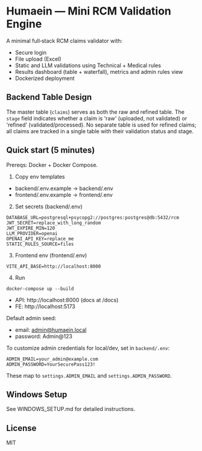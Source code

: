 # Humaein — Mini RCM Validation Engine

A minimal full‑stack RCM claims validator with:
- Secure login
- File upload (Excel)
- Static and LLM validations using Technical + Medical rules
- Results dashboard (table + waterfall), metrics and admin rules view
- Dockerized deployment


## Backend Table Design

The master table (`claims`) serves as both the raw and refined table. The `stage` field indicates whether a claim is 'raw' (uploaded, not validated) or 'refined' (validated/processed). No separate table is used for refined claims; all claims are tracked in a single table with their validation status and stage.

## Quick start (5 minutes)

Prereqs: Docker + Docker Compose.

1) Copy env templates
- backend/.env.example -> backend/.env
- frontend/.env.example -> frontend/.env

2) Set secrets (backend/.env)
```
DATABASE_URL=postgresql+psycopg2://postgres:postgres@db:5432/rcm
JWT_SECRET=replace_with_long_random
JWT_EXPIRE_MIN=120
LLM_PROVIDER=openai
OPENAI_API_KEY=replace_me
STATIC_RULES_SOURCE=files
```

3) Frontend env (frontend/.env)
```
VITE_API_BASE=http://localhost:8000
```

4) Run
```
docker-compose up --build
```
- API: http://localhost:8000 (docs at /docs)
- FE: http://localhost:5173

Default admin seed:
- email: admin@humaein.local
- password: Admin@123

To customize admin credentials for local/dev, set in `backend/.env`:
```
ADMIN_EMAIL=your_admin@example.com
ADMIN_PASSWORD=YourSecurePass123!
```
These map to `settings.ADMIN_EMAIL` and `settings.ADMIN_PASSWORD`.

## Windows Setup
See WINDOWS_SETUP.md for detailed instructions.

## License
MIT
